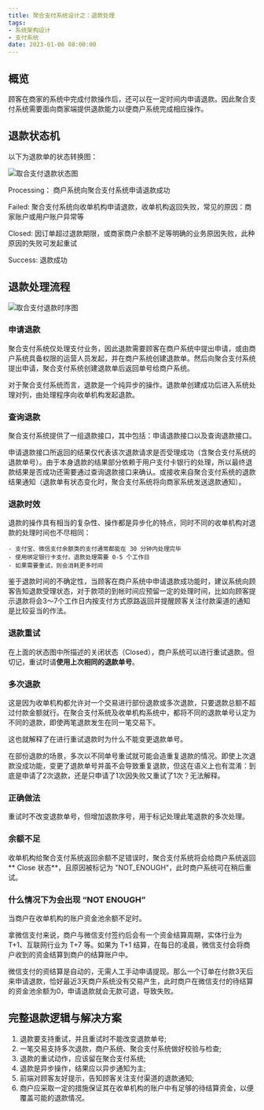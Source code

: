 ```yaml
---
title: 聚合支付系统设计之：退款处理
tags: 
- 系统架构设计
- 支付系统
date: 2023-01-06 08:00:00
---
```


## 概览

顾客在商家的系统中完成付款操作后，还可以在一定时间内申请退款。因此聚合支付系统需要面向商家端提供退款能力以便商户系统完成相应操作。

## 退款状态机

以下为退款单的状态转换图：

![取合支付退款状态图](https://oss-digitcert.oss-cn-shenzhen.aliyuncs.com/uPic/取合支付退款状态图.png)

Processing： 商户系统向聚合支付系统申请退款成功

Failed: 聚合支付系统向收单机构申请退款，收单机构返回失败，常见的原因：商家账户或用户账户异常等

Closed: 因订单超过退款期限，或商家商户余额不足等明确的业务原因失败，此种原因的失败可发起重试

Success: 退款成功

## 退款处理流程

![取合支付退款时序图](https://oss-digitcert.oss-cn-shenzhen.aliyuncs.com/uPic/取合支付退款时序图.png?3)

### 申请退款

聚合支付系统仅处理支付业务，因此退款需要顾客在商户系统中提出申请，或由商户系统具备权限的运营人员发起，并在商户系统创建退款单。然后向聚合支付系统提出申请，聚合支付系统创建退款单后返回单号给商户系统。

对于聚合支付系统而言，退款是一个纯异步的操作。退款单创建成功后进入系统处理对列，由处理程序向收单机构发起退款。

### 查询退款

聚合支付系统提供了一组退款接口，其中包括：申请退款接口以及查询退款接口。

申请退款接口所返回的结果仅代表该次退款请求是否受理成功（含聚合支付系统的退款单号）。由于本身退款的结果部分依赖于用户支付卡银行的处理，所以最终退款结果是否成功还需要通过查询退款接口来确认。或接收来自聚合支付系统的退款结果通知（退款单有状态变化时，聚合支付系统将向商家系统发送退款通知）。

### 退款时效

退款的操作具有相当的复杂性、操作都是异步化的特点，同时不同的收单机构对退款的处理时间也不尽相同：

	- 支付宝、微信支付余额类的支付通常都能在 30 分钟内处理完毕
	- 使用绑定银行卡支付，退款处理需要 0-5 个工作日
	- 如果需要重试，则会消耗更多时间

鉴于退款时间的不确定性，当顾客在商户系统中申请退款成功能时，建议系统向顾客告知退款受理状态，对于款项的到帐时间应预留一定的处理时间，比如向顾客提示退款将会3～7个工作日内按支付方式原路返回并提醒顾客关注付款渠道的通知是比较妥当的作法。

### 退款重试

在上面的状态图中所描述的关闭状态（Closed），商户系统可以进行重试退款。但切记，重试时请**使用上次相同的退款单号**。

### 多次退款

这是因为收单机构都允许对一个交易进行部份退款或多次退款，只要退款总额不超过付款金额就行。在聚合支付系统及收单机构系统中，都将不同的退款单号认定为不同的退款，即使两笔退款发生在同一笔交易下。

这也就解释了在进行重试退款时为什么不能变更退款单号。

在部份退款的场景，多次以不同单号重试就可能会造重复退款的情况。即使上次退款没成功能，变更了退款单号并虽不会导致重复退款，但这在语义上也有混淆：到底是申请了2次退款，还是只申请了1次因失败又重试了1次？无法解释。

### 正确做法

重试时不改变退款单号，但增加退款序号，用于标记处理此笔退款的多次处理。

### 余额不足

收单机构给聚合支付系统返回余额不足错误时，聚合支付系统将会给商户系统返回 ** Close 状态**，且原因被标记为 "NOT_ENOUGH"，此时商户系统可在稍后重试。

### 什么情况下为会出现 “NOT ENOUGH”

当商户在收单机构的账户资金池余额不足时。

拿微信支付来说，商户与微信支付签约后会有一个资金结算周期，实体行业为 T+1、互联网行业为 T+7 等。如果为 T+1 结算，在每日的凌晨，微信支付会将商户收到的资金结算到商户的结算账户中。

微信支付的资结算是自动的，无需人工手动申请提现。那么一个订单在付款3天后来申请退款，恰好最近3天商户系统没有交易产生，此时商户在微信支付的待结算的资金池余额为0，申请退款就会无款可退，导致失败。

## 完整退款逻辑与解决方案

1. 退款要支持重试，并且重试时不能改变退款单号;
2. 一笔交易支持多次退款，商户系统、聚合支付系统做好校验与检查;
3. 退款的重试动作，应该留在聚合支付系统;
4. 退款是异步操作，结果应以异步通知为主;
5. 前端对顾客友好提示，告知顾客关注支付渠道的退款通知;
6. 商户应采取一定的措施保证其在收单机构的账户中有足够的待结算资金，以便覆盖可能的退款情况。

